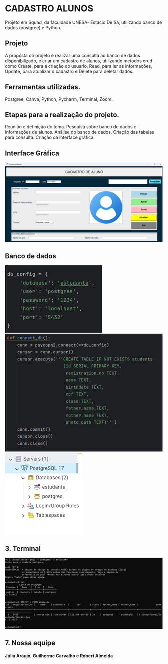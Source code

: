 # CADASTRO ALUNOS

Projeto em Squad, da faculdade UNESA- Estácio De Sá, utilizando banco de dados (postgree) e Python. 

<h2><strong> Projeto </strong></h2>
A propósta do projeto é realizar uma consulta ao banco de dados disponibilizado, e criar um cadastro de alunos, utilizando metodos crud como Create, para a criação do usuario, Read, para ler as informações, Update, para atualizar o cadastro e Delete para deletar dados.

<h2><strong> Ferramentas utilizadas. </strong></h2>
Postgree,
Canva,
Python,
Pycharm,
Terminal,
Zoom. 

<h2><strong> Etapas para a realização do projeto. </strong></h2>
Reunião e definição do tema. 
Pesquisa sobre banco de dados e informações de alunos. 
Análise do banco de dados. 
Criação das tabelas para consulta. 
Criação da interface gráfica. 


<h2><strong> Interface Gráfica </strong></h2>

<img src="/imagens_readme/TKINTER.png" alt="Logo da Minha Empresa">


<h2><strong> Banco de dados </strong></h2>

<img src="/imagens_readme/CONEXAO.png" alt="Logo da Minha Empresa"> <br>
<img src="/imagens_readme/FUNCAO-TABELA.png" alt="Logo da Minha Empresa"> <br>
<img src="/imagens_readme/postgree.png" alt="Logo da Minha Empresa"> 

<h2><strong>3. Terminal </strong></h2>

<img src="/imagens_readme/banco-funcionando.png" alt="Logo da Minha Empresa"> 

<h2><strong>7. Nossa equipe </strong></h2>
<h4>Júlia Araujo, Guilherme Carvalho e Robert Almeida</h4>
<div align="center"> 

  </div> 
